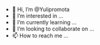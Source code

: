 - 👋 Hi, I’m @Yulipromota
- 👀 I’m interested in ...
- 🌱 I’m currently learning ...
- 💞️ I’m looking to collaborate on ...
- 📫 How to reach me ...

<!---
Yulipromota/Yulipromota is a ✨ special ✨ repository because its `README.md` (this file) appears on your GitHub profile.
You can click the Preview link to take a look at your changes.
--->
